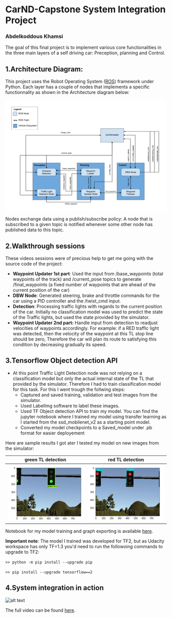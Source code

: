 # CarND-Capstone System Integration Project
### Abdelkoddous Khamsi

[image1]:./writeup_resources/ArchitectureDiagram.png "Project architecture diagram" 
[image2]:./writeup_resources/green_detection.JPG "green TL detection" 
[image3]:./writeup_resources/red_detection.JPG "red TL detection" 
[gif1]:./writeup_resources/capstone_demo.gif "red TL detection" 

The goal of this final project is to implement various core functionalities in the three main layers of a self driving car: Preception, planning and Control.

## 1.Architecture Diagram:



This project uses the Robot Operating System ([ROS](https://www.ros.org/about-ros/)) framework under Python. 
Each layer has a couple of nodes that implements a specific functionnality as shown in the Architecture diagram below:

<img src="./writeup_resources/ArchitectureDiagram.png" alt="Architecture Diagram"
	title="Architecture Diagram" width="800"  />

Nodes exchange data using a publish/subscribe policy: A node that is subscribed to a given topic is notified whenever some other node has published data to this topic.

## 2.Walkthrough sessions
These videos sessions were of precious help to get me going with the source code of the project:
* **Waypoint Updater 1st part**: Used the input from /base_waypoints (total waypoints of the track) and /current_pose topics to generate /final_waypoints (a fixed number of waypoints that are ahead of the current position of the car)
* **DBW Node**: Generated steering, brake and throttle commands for the car using a PID controller and the /twist_cmd input.
* **Detection**: Processing traffic lights with regards to the current position of the car. Initially no classification model was used to predict the state of the Traffic lights, but used the state provided by the simulator.
* **Waypoint Updater 2nd part:** Handle input from detection to readjust velocities of waypoints accordingly. For example: if a RED traffic light was detected, then the velocity of the waypoint at this TL stop line should be zero, Therefore the car will plan its route to satisfying this condition by decreasing gradually its speed.


## 3.Tensorflow Object detection API

* At this point Traffic Light Detection node was not relying on a classification model but only the actual internal state of the TL that provided by the simulator. Therefore I had to train classification model for this task. 
For this I went trough the follwing steps:
    * Captured and saved training, validation and test images from the simulator.
    * Used LabelImg software to label these images.
    * Used TF Object detection API to train my model. You can find the jupyter notebook where I trained my model using transfer learning as I started from the ssd_mobilenet_v2 as a starting point model.
    * Converted my model checkpoints to a Saved_model under .pb format for easier deployement

Here are sample results I got ater I tested my model on new images from the simulator:


green TL detection     |  red TL detection
:-------------------------:|:-------------------------:
![alt text][image2]       |  ![alt text][image3]



Notebook for my model training and graph exporting is available [here](TL_Classification_TF_ObjectDetectionAPI.html).


**Important note**:
The model I trained was developed for TF2, but as Udacity workspace has only TF=1.3 you'd need to run the followoing commands to upgrade to TF2:

`>> python -m pip install --upgrade pip`

`>> pip install --upgrade tensorflow==2`


## 4.System integration in action

![alt text][gif1]  

The full video can be found [here](./writeup_resources/final_run_accelerated.mp4).